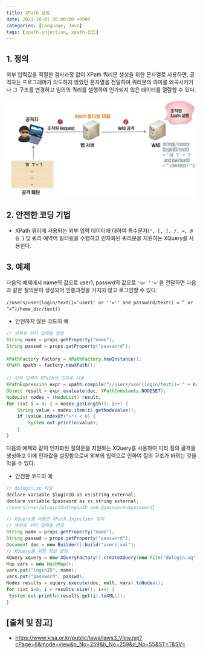 ```yaml
---
title: XPath 삽입
date: 2021-10-01 06:00:00 +0900
categories: [Language, Java]
tags: [xpath-injection, xpath-삽입]
---
```


## 1. 정의
외부 입력값을 적절한 검사과정 없이 XPath 쿼리문 생성을 위한 문자열로 사용하면, 공격자는 프로그래머가 의도하지 않았던 문자열을 전달하여 쿼리문의 의미를 왜곡시키거나 그 구조를 변경하고 임의의 쿼리를 샐행하여 인가되지 않은 데이터를 열람할 수 있다.

![xpath-injection](/assets/img/2021-10-01-xpath-injection/xpath-injection.png)

## 2. 안전한 코딩 기법

* XPath 쿼리에 사용되는 외부 입력 데이터에 대하여 특수문자(```", [, ], /, =, @ 등 ```) 및 쿼리 예약어 필터링을 수행하고 인자화된 쿼리문을 지원하는 XQuery를 사용한다.

## 3. 예제
다음의 예제에서 name의 값으로 user1, passwd의 값으로 ```'or ''='```을 전달하면 다음과 같은 질의문이 생성되어 인증과정을 거치지 않고 로그인할 수 있다.

```//users/user[login/text()=‘user1' or ''='' and password/text() = “ or ”=“]/home_dir/text()```

* 안전하지 않은 코드의 예

```java
// 외부로 부터 입력을 받음
String name = props.getProperty("name");
String passwd = props.getProperty("password");

XPathFactory factory = XPathFactory.newInstance();
XPath xpath = factory.newXPath();

// 외부 입력이 XPath의 인자로 사용
XPathExpression expr = xpath.compile("//users/user[login/text()='" + name + "' and password/text() = '" + passwd + "']/home_dir/text()");
Object result = expr.evaluate(doc, XPathConstants.NODESET);
NodeList nodes = (NodeList) result;
for (int i = 0; i < nodes.getLength(); i++) {
    String value = nodes.item(i).getNodeValue();
    if (value.indexOf(">") < 0) {
        System.out.println(value);
    }
}
```

다음의 예제와 같이 인자화된 질의문을 지원하는 XQuery를 사용하여 미리 질의 골격을 생성하고 이에 인자값을 설정함으로써 외부의 입력으로 인하여 질의 구조가 바뀌는 것을 막을 수 있다.

* 안전한 코드의 예

```java
// dologin.xp 파일
declare variable $loginID as xs:string external;
declare variable $password as xs:string external;
//users/user[@loginID=$loginID and @password=$password]
```

```java
// XQuery를 이용한 XPath Injection 방지
// 외부로 부터 입력을 받음
String name = props.getProperty("name");
String passwd = props.getProperty("password");
Document doc = new Builder().build("users.xml");
// XQuery를 위한 정보 로딩
XQuery xquery = new XQueryFactory().createXQuery(new File("dologin.xq"));
Map vars = new HashMap();
vars.put("loginID", name);
vars.put("password", passwd);
Nodes results = xquery.execute(doc, null, vars).toNodes();
for (int i=0; i < results.size(); i++) {
 System.out.println(results.get(i).toXML());
}
```

## [출처 및 참고]
* <https://www.kisa.or.kr/public/laws/laws3_View.jsp?cPage=6&mode=view&p_No=259&b_No=259&d_No=55&ST=T&SV=>
